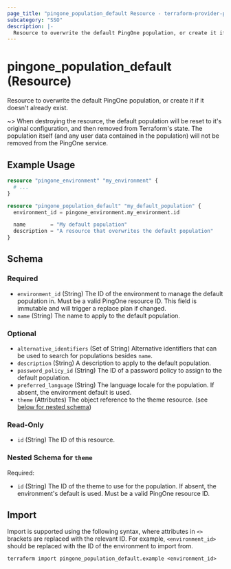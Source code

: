 ```yaml
---
page_title: "pingone_population_default Resource - terraform-provider-pingone"
subcategory: "SSO"
description: |-
  Resource to overwrite the default PingOne population, or create it if it doesn't already exist.
---
```


# pingone_population_default (Resource)

Resource to overwrite the default PingOne population, or create it if it doesn't already exist.

~> When destroying the resource, the default population will be reset to it's original configuration, and then removed from Terraform's state.  The population itself (and any user data contained in the population) will not be removed from the PingOne service.

## Example Usage

```terraform
resource "pingone_environment" "my_environment" {
  # ...
}

resource "pingone_population_default" "my_default_population" {
  environment_id = pingone_environment.my_environment.id

  name        = "My default population"
  description = "A resource that overwrites the default population"
}
```

<!-- schema generated by tfplugindocs -->
## Schema

### Required

- `environment_id` (String) The ID of the environment to manage the default population in.  Must be a valid PingOne resource ID.  This field is immutable and will trigger a replace plan if changed.
- `name` (String) The name to apply to the default population.

### Optional

- `alternative_identifiers` (Set of String) Alternative identifiers that can be used to search for populations besides `name`.
- `description` (String) A description to apply to the default population.
- `password_policy_id` (String) The ID of a password policy to assign to the default population.
- `preferred_language` (String) The language locale for the population. If absent, the environment default is used.
- `theme` (Attributes) The object reference to the theme resource. (see [below for nested schema](#nestedatt--theme))

### Read-Only

- `id` (String) The ID of this resource.

<a id="nestedatt--theme"></a>
### Nested Schema for `theme`

Required:

- `id` (String) The ID of the theme to use for the population. If absent, the environment's default is used. Must be a valid PingOne resource ID.

## Import

Import is supported using the following syntax, where attributes in `<>` brackets are replaced with the relevant ID.  For example, `<environment_id>` should be replaced with the ID of the environment to import from.

```shell
terraform import pingone_population_default.example <environment_id>
```
